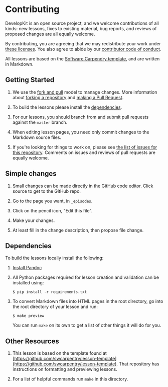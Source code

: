 # Contributing

DevelopKit is an open source project,
and we welcome contributions of all kinds:
new lessons,
fixes to existing material,
bug reports,
and reviews of proposed changes are all equally welcome.

By contributing,
you are agreeing that we may redistribute your work under
[these licenses][license].
You also agree to abide by our
[contributor code of conduct][conduct].

All lessons are based on the [Software Carpendry template](http://swcarpentry.github.io/lesson-example/), and are written in Markdown.

## Getting Started

1.  We use the [fork and pull][gh-fork-pull] model to manage changes. More information
    about [forking a repository][gh-fork] and [making a Pull Request][gh-pull].

2.  To build the lessons please install the [dependencies](#DEPENDENCIES).

2.  For our lessons,
    you should branch from and submit pull requests against the `master` branch.

3.  When editing lesson pages, you need only commit changes to the Markdown source files.

4.  If you're looking for things to work on,
    please see [the list of issues for this repository][issues].
    Comments on issues and reviews of pull requests are equally welcome.

## Simple changes

1. Small changes can be made directly in the GitHub code editor. Click source to get to the GitHub repo.

2. Go to the page you want, in `_episodes`.

3. Click on the pencil icon, "Edit this file".

4. Make your changes.

5. At least fill in the change description, then propose file change.

## Dependencies

To build the lessons locally install the following:

1. [Install Pandoc](http://www.pandoc.org/installing)

2. All Python packages required for lesson creation and validation can 
   be installed using:
   
    ~~~
    $ pip install -r requirements.txt
    ~~~
        
3. To convert Markdown files into HTML pages in the root directory, go
   into the root directory of your lesson and run:

   ~~~
   $ make preview
   ~~~

   You can run `make` on its own to get a list of other things it will
   do for you.

## Other Resources

1.  This lesson is based on the template found at
    [https://github.com/swcarpentry/lesson-template](https://github.com/swcarpentry/lesson-template).
    That repository has instructions on formatting and previewing lessons.

2.  For a list of helpful commands run `make` in this directory.

[conduct]: CONDUCT.md
[issues]: https://github.com/lhcb/DevelopKit/issues
[license]: LICENSE.md
[pro-git-chapter]: http://git-scm.com/book/en/v2/GitHub-Contributing-to-a-Project
[gh-fork]: https://help.github.com/articles/fork-a-repo/
[gh-pull]: https://help.github.com/articles/using-pull-requests/
[gh-fork-pull]: https://help.github.com/articles/using-pull-requests/#fork--pull
[swc-lessons]: http://software-carpentry.org/lessons.html

